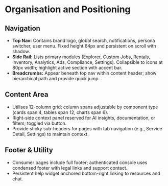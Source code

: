 # Organisation and Positioning

## Navigation
- **Top Nav:** Contains brand logo, global search, notifications, persona switcher, user menu. Fixed height 64px and persistent on scroll with shadow.
- **Side Rail:** Lists primary modules (Explorer, Custom Jobs, Rentals, Inventory, Analytics, Ads, Compliance, Settings). Collapsible to icons at 80px width; highlight active section with accent bar.
- **Breadcrumbs:** Appear beneath top nav within content header; show hierarchical path and provide quick jump.

## Content Area
- Utilises 12-column grid; column spans adjustable by component type (cards span 4, tables span 12, charts span 6).
- Right-side context panel reserved for AI insights, documentation, or filters; toggled via button.
- Provide sticky sub-headers for pages with tab navigation (e.g., Service Detail, Settings) to maintain context.

## Footer & Utility
- Consumer pages include full footer; authenticated console uses condensed footer with legal links and support contact.
- Persistent help widget anchored bottom-right linking to resources and chat.
